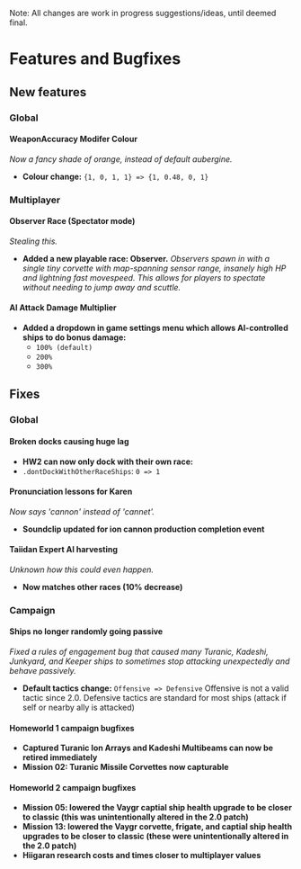 Note: All changes are work in progress suggestions/ideas, until deemed final.

# Features and Bugfixes

## New features

### Global

#### WeaponAccuracy Modifer Colour
*Now a fancy shade of orange, instead of default aubergine.*
* **Colour change:** `{1, 0, 1, 1} => {1, 0.48, 0, 1}`

### Multiplayer

#### Observer Race (Spectator mode)
*Stealing this.*
* **Added a new playable race: Observer.**
*Observers spawn in with a single tiny corvette with map-spanning sensor range, insanely high HP and lightning fast movespeed. This allows for players to spectate without needing to jump away and scuttle.*

#### AI Attack Damage Multiplier
* **Added a dropdown in game settings menu which allows AI-controlled ships to do bonus damage:**
  * `100% (default)`
  * `200%`
  * `300%`

## Fixes

### Global

#### Broken docks causing huge lag
* **HW2 can now only dock with their own race:** 
* `.dontDockWithOtherRaceShips`: `0 => 1`

#### Pronunciation lessons for Karen
*Now says 'cannon' instead of 'cannet'.*
* **Soundclip updated for ion cannon production completion event**

#### Taiidan Expert AI harvesting
*Unknown how this could even happen.*
* **Now matches other races (10% decrease)**

### Campaign

#### Ships no longer randomly going passive
*Fixed a rules of engagement bug that caused many Turanic, Kadeshi, Junkyard, and Keeper ships to sometimes stop attacking unexpectedly and behave passively.*
* **Default tactics change:** `Offensive => Defensive` Offensive is not a valid tactic since 2.0. Defensive tactics are standard for most ships (attack if self or nearby ally is attacked)

#### Homeworld 1 campaign bugfixes
* **Captured Turanic Ion Arrays and Kadeshi Multibeams can now be retired immediately**
* **Mission 02: Turanic Missile Corvettes now capturable**

#### Homeworld 2 campaign bugfixes
* **Mission 05: lowered the Vaygr captial ship health upgrade to be closer to classic (this was unintentionally altered in the 2.0 patch)**
* **Mission 13: lowered the Vaygr corvette, frigate, and captial ship health upgrades to be closer to classic (these were unintentionally altered in the 2.0 patch)**
* **Hiigaran research costs and times closer to multiplayer values**
